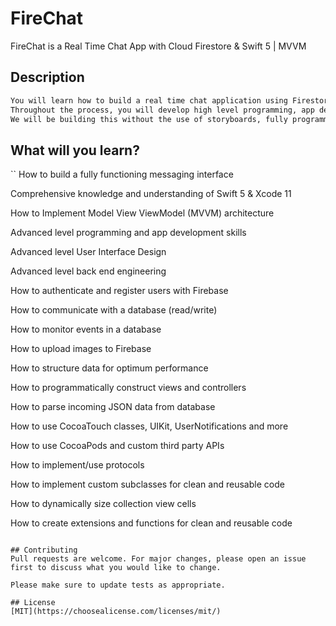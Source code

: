 # FireChat

FireChat is a Real Time Chat App with Cloud Firestore & Swift 5 | MVVM

## Description


```bash
You will learn how to build a real time chat application using Firestore and Swift, ready to be published on the App Store. 
Throughout the process, you will develop high level programming, app design and app development skills.  
We will be building this without the use of storyboards, fully programmatically.
```

## What will you learn? 

``
How to build a fully functioning messaging interface 

Comprehensive knowledge and understanding of Swift 5 & Xcode 11

How to Implement Model View ViewModel (MVVM) architecture

Advanced level programming and app development skills

Advanced level User Interface Design

Advanced level back end engineering

How to authenticate and register users with Firebase

How to communicate with a database (read/write)

How to monitor events in a database

How to upload images to Firebase

How to structure data for optimum performance

How to programmatically construct views and controllers

How to parse incoming JSON data from database

How to use CocoaTouch classes, UIKit, UserNotifications and more 

How to use CocoaPods and custom third party APIs 

How to implement/use protocols 

How to implement custom subclasses for clean and reusable code

How to dynamically size collection view cells

How to create extensions and functions for clean and reusable code
```

## Contributing
Pull requests are welcome. For major changes, please open an issue first to discuss what you would like to change.

Please make sure to update tests as appropriate.

## License
[MIT](https://choosealicense.com/licenses/mit/)
